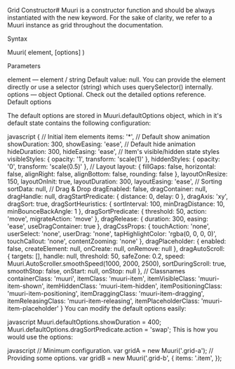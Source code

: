 Grid Constructor#
Muuri is a constructor function and should be always instantiated with the new keyword. For the sake of clarity, we refer to a Muuri instance as grid throughout the documentation.

Syntax

Muuri( element, [options] )

Parameters

element  —  element / string
Default value: null.
You can provide the element directly or use a selector (string) which uses querySelector() internally.
options  —  object
Optional. Check out the detailed options reference.
Default options

The default options are stored in Muuri.defaultOptions object, which in it's default state contains the following configuration:

javascript
{
  // Initial item elements
  items: '*',
  // Default show animation
  showDuration: 300,
  showEasing: 'ease',
  // Default hide animation
  hideDuration: 300,
  hideEasing: 'ease',
  // Item's visible/hidden state styles
  visibleStyles: {
    opacity: '1',
    transform: 'scale(1)'
  },
  hiddenStyles: {
    opacity: '0',
    transform: 'scale(0.5)'
  },
  // Layout
  layout: {
    fillGaps: false,
    horizontal: false,
    alignRight: false,
    alignBottom: false,
    rounding: false
  },
  layoutOnResize: 150,
  layoutOnInit: true,
  layoutDuration: 300,
  layoutEasing: 'ease',
  // Sorting
  sortData: null,
  // Drag & Drop
  dragEnabled: false,
  dragContainer: null,
  dragHandle: null,
  dragStartPredicate: {
    distance: 0,
    delay: 0
  },
  dragAxis: 'xy',
  dragSort: true,
  dragSortHeuristics: {
    sortInterval: 100,
    minDragDistance: 10,
    minBounceBackAngle: 1
  },
  dragSortPredicate: {
    threshold: 50,
    action: 'move',
    migrateAction: 'move'
  },
  dragRelease: {
    duration: 300,
    easing: 'ease',
    useDragContainer: true
  },
  dragCssProps: {
    touchAction: 'none',
    userSelect: 'none',
    userDrag: 'none',
    tapHighlightColor: 'rgba(0, 0, 0, 0)',
    touchCallout: 'none',
    contentZooming: 'none'
  },
  dragPlaceholder: {
    enabled: false,
    createElement: null,
    onCreate: null,
    onRemove: null
  },
  dragAutoScroll: {
    targets: [],
    handle: null,
    threshold: 50,
    safeZone: 0.2,
    speed: Muuri.AutoScroller.smoothSpeed(1000, 2000, 2500),
    sortDuringScroll: true,
    smoothStop: false,
    onStart: null,
    onStop: null
  },
  // Classnames
  containerClass: 'muuri',
  itemClass: 'muuri-item',
  itemVisibleClass: 'muuri-item-shown',
  itemHiddenClass: 'muuri-item-hidden',
  itemPositioningClass: 'muuri-item-positioning',
  itemDraggingClass: 'muuri-item-dragging',
  itemReleasingClass: 'muuri-item-releasing',
  itemPlaceholderClass: 'muuri-item-placeholder'
}
You can modify the default options easily:

javascript
Muuri.defaultOptions.showDuration = 400;
Muuri.defaultOptions.dragSortPredicate.action = 'swap';
This is how you would use the options:

javascript
// Minimum configuration.
var gridA = new Muuri('.grid-a');
// Providing some options.
var gridB = new Muuri('.grid-b', {
  items: '.item',
});
